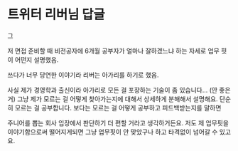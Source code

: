 # 트위터 리버님 답글

그

저 면접 준비할 때 비전공자에 6개월 공부자가 얼마나 잘하겠느냐 하는 자세로 업무 핏이 어떤지 설명했음.

쓰다가 너무 당연한 이야기라 리버는 아가리를 하기로 했음.

사실 제가 경영학과 출신이라 아가리로 모든 걸 포장하는 기술이 좀 있습니다... (안 좋은 거)
그냥 제가 모르는 걸 어떻게 찾아가는지에 대해서 상세하게 분해해서 설명해요.
단순히 모르는 걸 공부합니다. 보다는 모르는 걸 어떻게 공부하고 피드백받는지를 말하면

주니어를 뽑는 회사 입장에서 판단하기 더 편할 거라고 생각하거든요.
저도 제 업무핏을 이야기함으로써 떨어지게되면 그냥 업무핏이 안 맞았구나 하고 타격없이 넘어갈 수 있고요.
